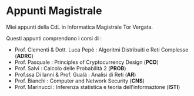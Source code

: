 # Appunti Magistrale

Miei appunti della CdL in Informatica Magistrale Tor Vergata.

Questi appunti comprendono i corsi di : 
- Prof. Clementi & Dott. Luca Pepè : Algoritmi Distribuiti e Reti Complesse (**ADRC**)
- Prof. Pasquale : Principles of Cryptocurrency Design (**PCD**)
- Prof. Salvi : Calcolo delle Probabilità $2$ (**PROB**)
- Prof.ssa Di Ianni & Prof. Gualà : Analisi di Reti (**AR**)
- Prof. Bianchi : Computer and Network Security (**CNS**)
- Prof. Marinucci : Inferenza statistica e teoria dell'informazione (**ISTI**)
